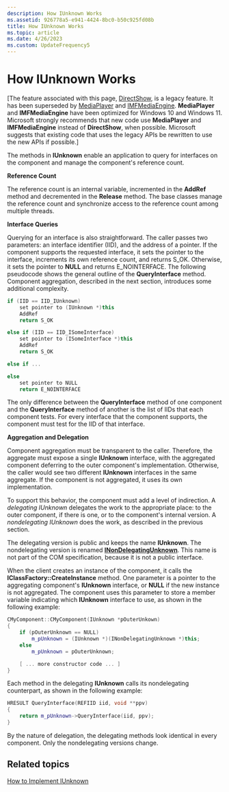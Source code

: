 ```yaml
---
description: How IUnknown Works
ms.assetid: 926778a5-e941-4424-8bc0-b50c925fd08b
title: How IUnknown Works
ms.topic: article
ms.date: 4/26/2023
ms.custom: UpdateFrequency5
---
```


# How IUnknown Works

\[The feature associated with this page, [DirectShow](/windows/win32/directshow/directshow), is a legacy feature. It has been superseded by [MediaPlayer](/uwp/api/Windows.Media.Playback.MediaPlayer) and [IMFMediaEngine](/windows/win32/api/mfmediaengine/nn-mfmediaengine-imfmediaengine). **MediaPlayer** and **IMFMediaEngine** have been optimized for Windows 10 and Windows 11. Microsoft strongly recommends that new code use **MediaPlayer** and **IMFMediaEngine** instead of **DirectShow**, when possible. Microsoft suggests that existing code that uses the legacy APIs be rewritten to use the new APIs if possible.\]

The methods in **IUnknown** enable an application to query for interfaces on the component and manage the component's reference count.

**Reference Count**

The reference count is an internal variable, incremented in the **AddRef** method and decremented in the **Release** method. The base classes manage the reference count and synchronize access to the reference count among multiple threads.

**Interface Queries**

Querying for an interface is also straightforward. The caller passes two parameters: an interface identifier (IID), and the address of a pointer. If the component supports the requested interface, it sets the pointer to the interface, increments its own reference count, and returns S\_OK. Otherwise, it sets the pointer to **NULL** and returns E\_NOINTERFACE. The following pseudocode shows the general outline of the **QueryInterface** method. Component aggregation, described in the next section, introduces some additional complexity.


```C++
if (IID == IID_IUnknown)
    set pointer to (IUnknown *)this
    AddRef
    return S_OK

else if (IID == IID_ISomeInterface)
    set pointer to (ISomeInterface *)this
    AddRef
    return S_OK

else if ... 

else
    set pointer to NULL
    return E_NOINTERFACE
```



The only difference between the **QueryInterface** method of one component and the **QueryInterface** method of another is the list of IIDs that each component tests. For every interface that the component supports, the component must test for the IID of that interface.

**Aggregation and Delegation**

Component aggregation must be transparent to the caller. Therefore, the aggregate must expose a single **IUnknown** interface, with the aggregated component deferring to the outer component's implementation. Otherwise, the caller would see two different **IUnknown** interfaces in the same aggregate. If the component is not aggregated, it uses its own implementation.

To support this behavior, the component must add a level of indirection. A *delegating IUnknown* delegates the work to the appropriate place: to the outer component, if there is one, or to the component's internal version. A *nondelegating IUnknown* does the work, as described in the previous section.

The delegating version is public and keeps the name **IUnknown**. The nondelegating version is renamed [**INonDelegatingUnknown**](inondelegatingunknown.md). This name is not part of the COM specification, because it is not a public interface.

When the client creates an instance of the component, it calls the **IClassFactory::CreateInstance** method. One parameter is a pointer to the aggregating component's **IUnknown** interface, or **NULL** if the new instance is not aggregated. The component uses this parameter to store a member variable indicating which **IUnknown** interface to use, as shown in the following example:


```C++
CMyComponent::CMyComponent(IUnknown *pOuterUnkown)
{
    if (pOuterUnknown == NULL)
        m_pUnknown = (IUnknown *)(INonDelegatingUnknown *)this;
    else
        m_pUnknown = pOuterUnknown;

    [ ... more constructor code ... ]
}
```



Each method in the delegating **IUnknown** calls its nondelegating counterpart, as shown in the following example:


```C++
HRESULT QueryInterface(REFIID iid, void **ppv) 
{
    return m_pUnknown->QueryInterface(iid, ppv);
}
```



By the nature of delegation, the delegating methods look identical in every component. Only the nondelegating versions change.

## Related topics

<dl> <dt>

[How to Implement IUnknown](how-to-implement-iunknown.md)
</dt> </dl>

 

 



